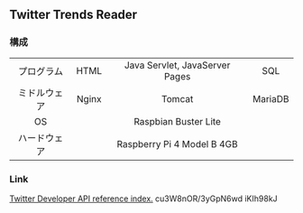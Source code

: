 ## Twitter Trends Reader
### 構成
|||||
|:---:|:---:|:---:|:---:|
|プログラム|HTML|Java Servlet, JavaServer Pages|SQL|
|ミドルウェア|Nginx|Tomcat|MariaDB|
|OS||Raspbian Buster Lite||
|ハードウェア||Raspberry Pi 4 Model B 4GB||
### Link
[Twitter Developer API reference index.](https://developer.twitter.com/en/docs/api-reference-index)
cu3W8nOR/3yGpN6wd
iKIh98kJ